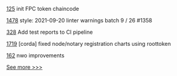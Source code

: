 
[125](https://github.com/hyperledger-labs/fabric-token-sdk/pull/125) init FPC token chaincode

[1478](https://github.com/hyperledger/cactus/pull/1478) style: 2021-09-20 linter warnings batch 9 / 26 #1358

[328](https://github.com/hyperledger-labs/blockchain-carbon-accounting/pull/328) Add test reports to CI pipeline

[1719](https://github.com/hyperledger-labs/blockchain-automation-framework/pull/1719) [corda] fixed node/notary registration charts using roottoken

[162](https://github.com/hyperledger-labs/fabric-smart-client/pull/162) nwo improvements


[See more >>>](https://start-here.hyperledger.org/pull-requests)
